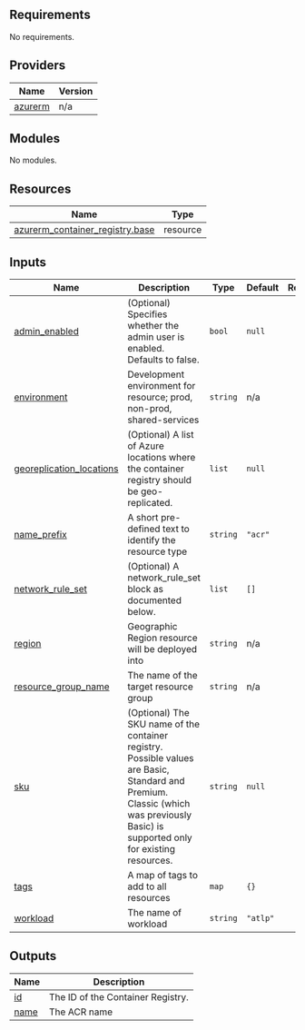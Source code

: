 ## Requirements

No requirements.

## Providers

| Name | Version |
|------|---------|
| <a name="provider_azurerm"></a> [azurerm](#provider\_azurerm) | n/a |

## Modules

No modules.

## Resources

| Name | Type |
|------|------|
| [azurerm_container_registry.base](https://registry.terraform.io/providers/hashicorp/azurerm/latest/docs/resources/container_registry) | resource |

## Inputs

| Name | Description | Type | Default | Required |
|------|-------------|------|---------|:--------:|
| <a name="input_admin_enabled"></a> [admin\_enabled](#input\_admin\_enabled) | (Optional) Specifies whether the admin user is enabled. Defaults to false. | `bool` | `null` | no |
| <a name="input_environment"></a> [environment](#input\_environment) | Development environment for resource; prod, non-prod, shared-services | `string` | n/a | yes |
| <a name="input_georeplication_locations"></a> [georeplication\_locations](#input\_georeplication\_locations) | (Optional) A list of Azure locations where the container registry should be geo-replicated. | `list` | `null` | no |
| <a name="input_name_prefix"></a> [name\_prefix](#input\_name\_prefix) | A short pre-defined text to identify the resource type | `string` | `"acr"` | no |
| <a name="input_network_rule_set"></a> [network\_rule\_set](#input\_network\_rule\_set) | (Optional) A network\_rule\_set block as documented below. | `list` | `[]` | no |
| <a name="input_region"></a> [region](#input\_region) | Geographic Region resource will be deployed into | `string` | n/a | yes |
| <a name="input_resource_group_name"></a> [resource\_group\_name](#input\_resource\_group\_name) | The name of the target resource group | `string` | n/a | yes |
| <a name="input_sku"></a> [sku](#input\_sku) | (Optional) The SKU name of the container registry. Possible values are Basic, Standard and Premium. Classic (which was previously Basic) is supported only for existing resources. | `string` | `null` | no |
| <a name="input_tags"></a> [tags](#input\_tags) | A map of tags to add to all resources | `map` | `{}` | no |
| <a name="input_workload"></a> [workload](#input\_workload) | The name of workload | `string` | `"atlp"` | no |

## Outputs

| Name | Description |
|------|-------------|
| <a name="output_id"></a> [id](#output\_id) | The ID of the Container Registry. |
| <a name="output_name"></a> [name](#output\_name) | The ACR name |
